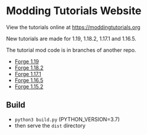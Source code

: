 # Modding Tutorials Website

View the tutorials online at https://moddingtutorials.org 

New tutorials are made for 1.19, 1.18.2, 1.17.1 and 1.16.5.  

The tutorial mod code is in branches of another repo. 
- [Forge 1.19](https://github.com/LukeGrahamLandry/modding-tutorials/tree/forge-1.19.x)
- [Forge 1.18.2](https://github.com/LukeGrahamLandry/modding-tutorials/tree/forge-1.18.x)
- [Forge 1.17.1](https://github.com/LukeGrahamLandry/modding-tutorials/tree/forge-1.17.1)
- [Forge 1.16.5](https://github.com/LukeGrahamLandry/modding-tutorials/tree/forge-1.16.5)
- [Forge 1.15.2](https://github.com/LukeGrahamLandry/modding-tutorials/tree/forge-1.15.2)

## Build

- `python3 build.py` (PYTHON_VERSION=3.7)
- then serve the `dist` directory
